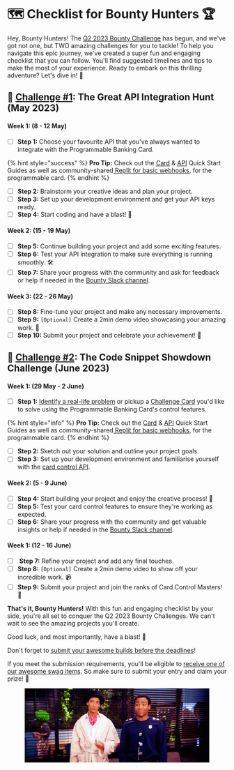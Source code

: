# 🗺 Checklist for Bounty Hunters 🏆

Hey, Bounty Hunters! The [Q2 2023 Bounty Challenge](checklist-for-bounty-hunters.md) has begun, and we've got not one, but TWO amazing challenges for you to tackle! To help you navigate this epic journey, we've created a super fun and engaging checklist that you can follow. You'll find suggested timelines and tips to make the most of your experience. Ready to embark on this thrilling adventure? Let's dive in! 🎉

## 🎯 [Challenge #1](./#what-are-the-challenges): The Great API Integration Hunt (May 2023)

#### Week 1: (8 - 12 May)

* [ ] **Step 1:** Choose your favourite API that you've always wanted to integrate with the Programmable Banking Card.

{% hint style="success" %}
**Pro Tip:** Check out the [Card](../../../get-started/card-quick-start-guide/) & [API](../../../get-started/api-quick-start-guide/) Quick Start Guides as well as community-shared[ Replit for basic webhooks](https://replit.com/@devinpearson1/Investec-Card-Webhook?v=2), for the programmable card.
{% endhint %}

* [ ] **Step 2:** Brainstorm your creative ideas and plan your project.
* [ ] **Step 3:** Set up your development environment and get your API keys ready.
* [ ] **Step 4:** Start coding and have a blast! 🚀

#### Week 2: (15 - 19 May)

* [ ] **Step 5:** Continue building your project and add some exciting features.
* [ ] **Step 6:** Test your API integration to make sure everything is running smoothly. 🛠️
* [ ] **Step 7:** Share your progress with the community and ask for feedback or help if needed in the [Bounty Slack channel](https://offerzen-community.slack.com/archives/C048GPNT49W).

#### Week 3: (22 - 26 May)

* [ ] **Step 8:** Fine-tune your project and make any necessary improvements.
* [ ] **Step 9:** `[Optional]` Create a 2min demo video showcasing your amazing work. 🎥
* [ ] **Step 10:** Submit your project and celebrate your achievement! 🎉

## 🎯 [Challenge #2](./#what-are-the-challenges): The Code Snippet Showdown Challenge (June 2023)

#### Week 1: (29 May - 2 June)

* [ ] **Step 1:** [Identify a real-life problem](./#a-few-possible-real-life-use-cases-for-programmable-banking-cards.) or pickup a [Challenge Card](../bounty-challenge-2-code-snippet-showdown.md) you'd like to solve using the Programmable Banking Card's control features.

{% hint style="info" %}
**Pro Tip:** Check out the [Card](../../../get-started/card-quick-start-guide/) & [API](../../../get-started/api-quick-start-guide/) Quick Start Guides as well as community-shared[ Replit for basic webhooks](https://replit.com/@devinpearson1/Investec-Card-Webhook?v=2), for the programmable card.
{% endhint %}

* [ ] **Step 2:** Sketch out your solution and outline your project goals.
* [ ] **Step 3:** Set up your development environment and familiarise yourself with the [card control API](../../../get-started/card-quick-start-guide/).

#### Week 2: (5 - 9 June)

* [ ] **Step 4:** Start building your project and enjoy the creative process! 🌟
* [ ] **Step 5:** Test your card control features to ensure they're working as expected.
* [ ] **Step 6:** Share your progress with the community and get valuable insights or help if needed in the [Bounty Slack channel](https://offerzen-community.slack.com/archives/C048GPNT49W).

#### Week 1: (12 - 16 June)

* [ ] &#x20;**Step 7:** Refine your project and add any final touches.
* [ ] **Step 8:** `[Optional]` Create a 2min demo video to show off your incredible work. 📹
* [ ] **Step 9:** Submit your project and join the ranks of Card Control Masters! 🥳

**That's it, Bounty Hunters!** With this fun and engaging checklist by your side, you're all set to conquer the Q2 2023 Bounty Challenges. We can't wait to see the amazing projects you'll create.&#x20;

Good luck, and most importantly, have a blast! 🎊

Don't forget to [submit your awesome builds before the deadlines](https://8malmkzgvs8.typeform.com/to/wobyAEBu)!

If you meet the submission requirements, you'll be eligible to [receive one of our awesome swag items](./#what-do-i-get-a-part-from-some-serious-community-of-course). So make sure to submit your entry and claim your prize! 🤩

<figure><img src="../../../.gitbook/assets/high_five_community.gif" alt=""><figcaption></figcaption></figure>
